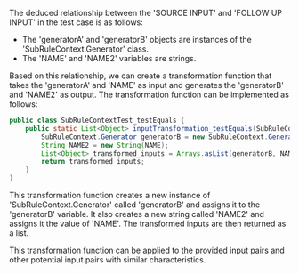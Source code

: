 The deduced relationship between the 'SOURCE INPUT' and 'FOLLOW UP INPUT' in the test case is as follows:

- The 'generatorA' and 'generatorB' objects are instances of the 'SubRuleContext.Generator' class.
- The 'NAME' and 'NAME2' variables are strings.

Based on this relationship, we can create a transformation function that takes the 'generatorA' and 'NAME' as input and generates the 'generatorB' and 'NAME2' as output. The transformation function can be implemented as follows:

```java
public class SubRuleContextTest_testEquals {
    public static List<Object> inputTransformation_testEquals(SubRuleContext.Generator generatorA, String NAME) {
        SubRuleContext.Generator generatorB = new SubRuleContext.Generator();
        String NAME2 = new String(NAME);
        List<Object> transformed_inputs = Arrays.asList(generatorB, NAME2);
        return transformed_inputs;
    }
}
```

This transformation function creates a new instance of 'SubRuleContext.Generator' called 'generatorB' and assigns it to the 'generatorB' variable. It also creates a new string called 'NAME2' and assigns it the value of 'NAME'. The transformed inputs are then returned as a list.

This transformation function can be applied to the provided input pairs and other potential input pairs with similar characteristics.